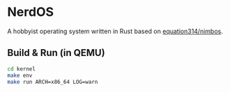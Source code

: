 # NerdOS

A hobbyist operating system written in Rust based on [equation314/nimbos](https://github.com/equation314/nimbos).

## Build & Run (in QEMU)

```sh
cd kernel
make env
make run ARCH=x86_64 LOG=warn
```
